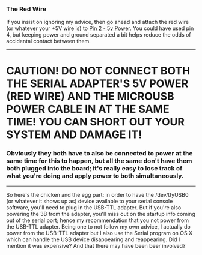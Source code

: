
### The Red Wire

If you insist on ignoring my advice, then go ahead and attach the red wire (or whatever your +5V wire is) to [Pin 2 - 5v Power](http://pinout.xyz/pinout/pin2_5v_power). You could have used pin 4, but keeping power and ground separated a bit helps reduce the odds of accidental contact between them.

---

# CAUTION! DO **NOT** CONNECT BOTH THE SERIAL ADAPTER'S 5V POWER (RED WIRE) AND THE MICROUSB POWER CABLE IN AT THE SAME TIME! YOU CAN SHORT OUT YOUR SYSTEM AND DAMAGE IT!

### Obviously they both have to also be connected to power at the same time for this to happen, but all the same don't have them both plugged into the board; it's really easy to lose track of what you're doing and apply power to both simultaneously.

---

So here's the chicken and the egg part: in order to have the /dev/ttyUSB0 (or whatever it shows up as) device available to your serial console software, you'll need to plug in the USB-TTL adapter. But if you're also powering the 3B from the adapter, you'll miss out on the startup info coming out of the serial port; hence my recommendation that you not power from the USB-TTL adapter. Being one to not follow my own advice, I actually do power from the USB-TTL adapter but I also use the Serial program on OS X which can handle the USB device disappearing and reappearing. Did I mention it was expensive? And that there may have been beer involved?
